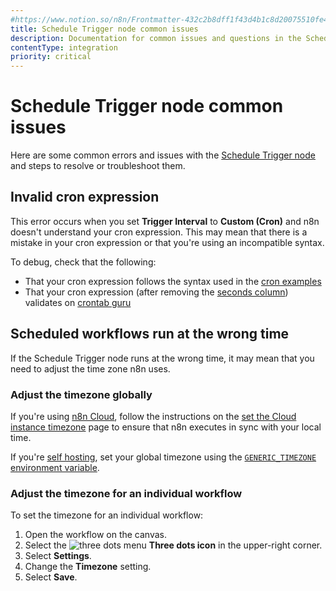 ```yaml
---
#https://www.notion.so/n8n/Frontmatter-432c2b8dff1f43d4b1c8d20075510fe4
title: Schedule Trigger node common issues 
description: Documentation for common issues and questions in the Schedule Trigger node in n8n, a workflow automation platform. Includes details of the issue and suggested solutions.
contentType: integration
priority: critical
---
```


# Schedule Trigger node common issues

Here are some common errors and issues with the [Schedule Trigger node](/integrations/builtin/core-nodes/n8n-nodes-base.scheduletrigger/) and steps to resolve or troubleshoot them.

## Invalid cron expression

This error occurs when you set **Trigger Interval** to **Custom (Cron)** and n8n doesn't understand your cron expression. This may mean that there is a mistake in your cron expression or that you're using an incompatible syntax.

To debug, check that the following:

* That your cron expression follows the syntax used in the [cron examples](/integrations/builtin/core-nodes/n8n-nodes-base.scheduletrigger/#custom-cron-interval)
* That your cron expression (after removing the [seconds column](/integrations/builtin/core-nodes/n8n-nodes-base.scheduletrigger/#why-there-are-six-asterisks-in-the-cron-expression)) validates on [crontab guru](https://crontab.guru/)

## Scheduled workflows run at the wrong time

If the Schedule Trigger node runs at the wrong time, it may mean that you need to adjust the time zone n8n uses.

### Adjust the timezone globally

If you're using [n8n Cloud](/manage-cloud/overview/), follow the instructions on the [set the Cloud instance timezone](/manage-cloud/set-cloud-timezone/) page to ensure that n8n executes in sync with your local time.

If you're [self hosting](/hosting/), set your global timezone using the [`GENERIC_TIMEZONE` environment variable](/hosting/configuration/environment-variables/timezone-localization/).

### Adjust the timezone for an individual workflow

To set the timezone for an individual workflow:

1. Open the workflow on the canvas.
1. Select the <span class="inline-image">![three dots menu](/_images/common-icons/three-dots-horizontal.png)</span> **Three dots icon** in the upper-right corner.
1. Select **Settings**.
1. Change the **Timezone** setting.
1. Select **Save**.

